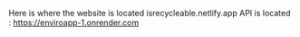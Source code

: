 Here is where the website is located isrecycleable.netlify.app
API is located : https://enviroapp-1.onrender.com
